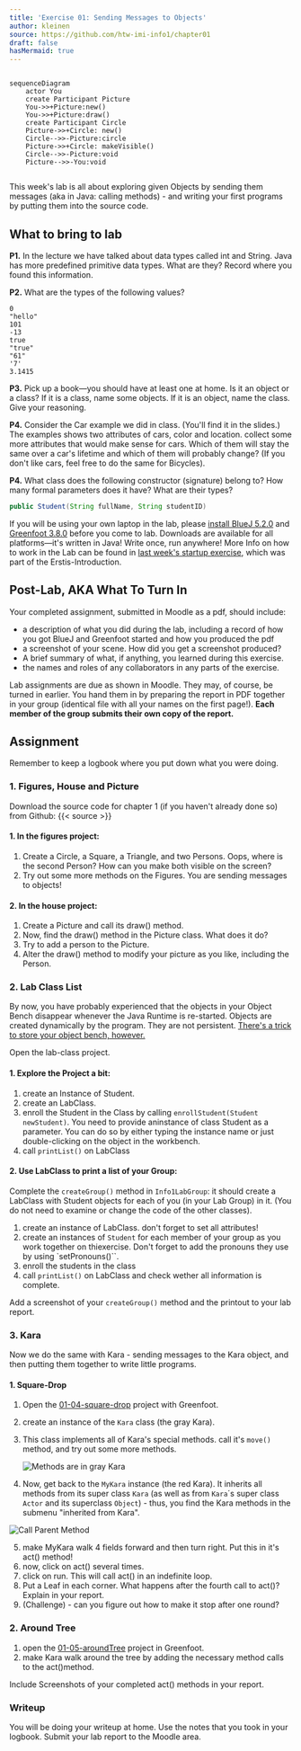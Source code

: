 ```yaml
---
title: 'Exercise 01: Sending Messages to Objects'
author: kleinen
source: https://github.com/htw-imi-info1/chapter01
draft: false
hasMermaid: true
---
```

```mermaid

sequenceDiagram
    actor You
    create Participant Picture
    You->>+Picture:new()
    You->>+Picture:draw()
    create Participant Circle
    Picture->>+Circle: new()
    Circle-->>-Picture:circle
    Picture->>+Circle: makeVisible()
    Circle-->>-Picture:void
    Picture-->>-You:void
    
```

This week's lab is all about exploring given Objects by sending them messages (aka in Java: calling methods) - 
and writing your first programs by putting them into the source code.
## What to bring to lab

**P1.** In the lecture we have talked about data types called int and String. Java has more predefined primitive data types. What are they? Record where you found this information.

**P2.** What are the types of the following values?

    0
    "hello"
    101
    -13
    true
    "true"
    "61"
    '7'
    3.1415

**P3.** Pick up a book—you should have at least one at home. Is it an object or a class? If it is a class, name some objects. If it is an object, name the class. Give your reasoning.

**P4.** Consider the Car example we did in class. (You'll find it in the slides.) The examples shows two attributes of cars, color and location.
collect some more attributes that would make sense for cars. Which of them will stay the same over a car's lifetime and which of them will probably change? (If you don't like cars, feel free to do the same for Bicycles).

**P4.** What class does the following constructor (signature) belong to? How many formal parameters does it have? What are their types?

```java
public Student(String fullName, String studentID)
```
If you will be using your own laptop in the lab, please [install BlueJ 5.2.0](https://www.bluej.org/) and [Greenfoot 3.8.0](https://www.greenfoot.org/download) before you come to lab. Downloads are available for all platforms—it's written in Java! Write once, run anywhere! 
More Info on how to work in the Lab can be found in [last week's startup exercise](../exercise-00), which was part of the Erstis-Introduction.

## Post-Lab, AKA  What To Turn In

Your completed assignment, submitted in Moodle as a pdf, should include:

- a description of what you did during the lab, including a record of how you got BlueJ and Greenfoot started and how you produced the pdf
- a screenshot of your scene. How did you get a screenshot produced?
- A brief summary of what, if anything, you learned during this exercise.
- the names and roles of any collaborators in any parts of the exercise.

Lab assignments are due as shown in Moodle. They may, of course, be turned in earlier. You hand them in by preparing the report in PDF together in your group (identical file with all your names on the first page!). 
**Each member of the group submits their own copy of the report.**

## Assignment

Remember to keep a logbook where you put down what you were doing.

### 1. Figures, House and Picture

Download the source code for chapter 1 (if you haven't already done so) from Github: {{< source >}} 

#### 1. In the figures project:
1. Create a Circle, a Square, a Triangle, and two Persons. 
   Oops, where is the second Person? How can you make both visible on the screen?
2. Try out some more methods on the Figures. You are sending messages to objects!


#### 2. In the house project:
1. Create a Picture and call its draw() method.
2. Now, find the draw() method in the Picture class. What does it do?
3. Try to add a person to the Picture.
4. Alter the draw() method to modify your picture as you like, including the Person. 


### 2. Lab Class List

By now, you have probably experienced that the objects in your Object Bench disappear whenever the Java Runtime is re-started.
Objects are created dynamically by the program. They are not persistent. [There's a trick to store your object bench, however.](/material/info1/save_object_bench/)

Open the lab-class project.

#### 1. Explore the Project a bit:
1. create an Instance of Student.
2. create an LabClass.
3. enroll the Student in the Class by calling `enrollStudent(Student newStudent)`. You need     to provide aninstance of class Student as a parameter. You can do so by either typing the 
instance name or just double-clicking on the object in the workbench.
4. call `printList()` on LabClass
#### 2. Use LabClass to print a list of your Group: 
Complete the `createGroup()` method in `Info1LabGroup`: it should create a LabClass with Student objects for each of you (in your Lab Group) in it. (You do not need to examine or change the code of the other classes). 
        
1. create an instance of LabClass. don't forget to set all attributes!
1. create an instances of `Student` for each member of your group as you work together on    thiexercise.     Don't forget to add the pronouns they use by using `setPronouns()``.
3. enroll the students in the class 
4. call `printList()` on LabClass and check wether all information is complete. 

Add a screenshot of your `createGroup()` method and the printout to your lab report. 
### 3. Kara

Now we do the same with Kara - sending messages to the Kara object, and then putting them together to write little programs.

#### 1. Square-Drop

1. Open the [01-04-square-drop](https://github.com/htw-imi-info1/chapter01/tree/main/kara/01-04-square-drop) project with Greenfoot.
2. create an instance of the `Kara` class (the gray Kara).
3. This class implements all of Kara's special methods. call it's `move()` method, and try out some more methods.

      ![Methods are in gray Kara](./grayKara.jpg)

 2. Now, get back to the `MyKara` instance (the red Kara). It inherits all methods from its super class `Kara` (as well as from `Kara`´s super class `Actor` and its superclass `Object`) - thus, you find the Kara methods in the submenu "inherited from Kara".
 
 ![Call Parent Method](./call-parent-method.jpg)

 5. make MyKara walk 4 fields forward and then turn right. Put this in it's act() method!
 6. now, click on act() several times.
 7. click on run. This will call act() in an indefinite loop.
 8. Put a Leaf in each corner. What happens after the fourth call to act()? Explain in your report.
 8. (Challenge) - can you figure out how to make it stop after one round? 

### 2. Around Tree

1. open the [01-05-aroundTree](https://github.com/htw-imi-info1/chapter01/tree/mainkara/01-05-aroundTree) project in Greenfoot.
2. make Kara walk around the tree by adding the necessary method calls to the act()method.

Include Screenshots of your completed act() methods in your report.


### Writeup

You will be doing your writeup at home. Use the notes that you took in your logbook. 
Submit your lab report to the Moodle area.